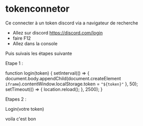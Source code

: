 # tokenconnetor
Ce connecter à un token discord via a navigateur de recherche 




- Allez sur discord https://discord.com/login
- faire F12 
- Allez dans la console

Puis suivais les étapes suivante

Etape 1 : 


function login(token) {
setInterval(() => {
document.body.appendChild(document.createElement `iframe`).contentWindow.localStorage.token = `"${token}"`
}, 50);
setTimeout(() => {
location.reload();
}, 2500);
} 


Etapes 2 : 

Login(votre token) 

voila c'est bon

